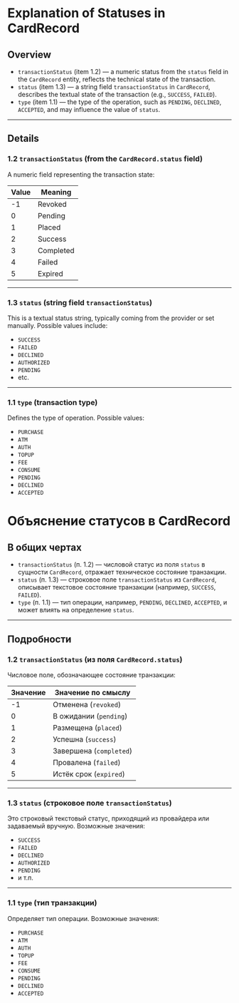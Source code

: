 # Explanation of Statuses in CardRecord

## Overview

- `transactionStatus` (item 1.2) — a numeric status from the `status` field in the `CardRecord` entity, reflects the technical state of the transaction.
- `status` (item 1.3) — a string field `transactionStatus` in `CardRecord`, describes the textual state of the transaction (e.g., `SUCCESS`, `FAILED`).
- `type` (item 1.1) — the type of the operation, such as `PENDING`, `DECLINED`, `ACCEPTED`, and may influence the value of `status`.

---

## Details

### 1.2 `transactionStatus` (from the `CardRecord.status` field)

A numeric field representing the transaction state:

| Value | Meaning              |
|-------|----------------------|
| -1    | Revoked              |
| 0     | Pending              |
| 1     | Placed               |
| 2     | Success              |
| 3     | Completed            |
| 4     | Failed               |
| 5     | Expired              |

---

### 1.3 `status` (string field `transactionStatus`)

This is a textual status string, typically coming from the provider or set manually. Possible values include:

- `SUCCESS`
- `FAILED`
- `DECLINED`
- `AUTHORIZED`
- `PENDING`
- etc.

---

### 1.1 `type` (transaction type)

Defines the type of operation. Possible values:

- `PURCHASE`
- `ATM`
- `AUTH`
- `TOPUP`
- `FEE`
- `CONSUME`
- `PENDING`
- `DECLINED`
- `ACCEPTED`



# Объяснение статусов в CardRecord

## В общих чертах

- `transactionStatus` (п. 1.2) — числовой статус из поля `status` в сущности `CardRecord`, отражает техническое состояние транзакции.
- `status` (п. 1.3) — строковое поле `transactionStatus` из `CardRecord`, описывает текстовое состояние транзакции (например, `SUCCESS`, `FAILED`).
- `type` (п. 1.1) — тип операции, например, `PENDING`, `DECLINED`, `ACCEPTED`, и может влиять на определение `status`.

---

## Подробности

### 1.2 `transactionStatus` (из поля `CardRecord.status`)

Числовое поле, обозначающее состояние транзакции:

| Значение | Значение по смыслу        |
|----------|---------------------------|
| -1       | Отменена (`revoked`)       |
| 0        | В ожидании (`pending`)     |
| 1        | Размещена (`placed`)       |
| 2        | Успешна (`success`)        |
| 3        | Завершена (`completed`)    |
| 4        | Провалена (`failed`)       |
| 5        | Истёк срок (`expired`)     |

---

### 1.3 `status` (строковое поле `transactionStatus`)

Это строковый текстовый статус, приходящий из провайдера или задаваемый вручную. Возможные значения:

- `SUCCESS`
- `FAILED`
- `DECLINED`
- `AUTHORIZED`
- `PENDING`
- и т.п.

---

### 1.1 `type` (тип транзакции)

Определяет тип операции. Возможные значения:

- `PURCHASE`
- `ATM`
- `AUTH`
- `TOPUP`
- `FEE`
- `CONSUME`
- `PENDING`
- `DECLINED`
- `ACCEPTED`
